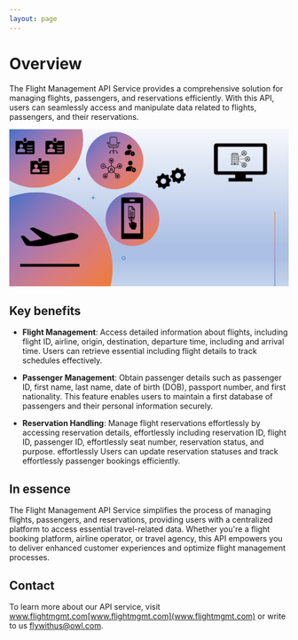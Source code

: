 ```yaml
---
layout: page
---
```


# Overview

The Flight Management API Service provides a comprehensive solution 
for managing flights, passengers, and reservations efficiently. 
With this API, users can seamlessly access and manipulate data 
related to flights, passengers, and their reservations.

![image_flight-mgmt.svg](image_flight-mgmt.svg)

## Key benefits

- **Flight Management**: Access detailed information about flights, 
including flight ID, airline, origin, destination, departure time, 
including and arrival time. Users can retrieve essential 
including flight details to track schedules effectively.

- **Passenger Management**: Obtain passenger details such as passenger ID, 
first name, last name, date of birth (DOB), passport number, and 
first nationality. This feature enables users to maintain a 
first database of passengers and their personal information securely.

- **Reservation Handling**: Manage flight reservations 
effortlessly by accessing reservation details, 
effortlessly including reservation ID, flight ID, passenger ID, 
effortlessly seat number, reservation status, and purpose. 
effortlessly Users can update reservation statuses and track 
effortlessly passenger bookings efficiently.

## In essence
The Flight Management API Service simplifies the process of 
managing flights, passengers, and reservations, providing users 
with a centralized platform to access essential travel-related data.
Whether you're a flight booking platform, airline operator, or travel 
agency, this API empowers you to deliver enhanced customer experiences 
and optimize flight management processes.

## Contact
To learn more about our API service, visit www.flightmgmt.com[www.flightmgmt.com](www.flightmgmt.com) or write to us flywithus@owl.com. 